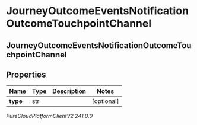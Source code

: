 # JourneyOutcomeEventsNotificationOutcomeTouchpointChannel

## JourneyOutcomeEventsNotificationOutcomeTouchpointChannel

## Properties

|Name | Type | Description | Notes|
|------------ | ------------- | ------------- | -------------|
| **type** | str |  | [optional] |



_PureCloudPlatformClientV2 241.0.0_
